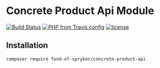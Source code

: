 # Concrete Product Api Module
[![Build Status](https://travis-ci.org/fond-of/spryker-concrete-product-api.svg?branch=master)](https://travis-ci.org/fond-of/spryker-concrete-product-api)
[![PHP from Travis config](https://img.shields.io/travis/php-v/fond-of/spryker-concrete-product-api.svg)](https://php.net/)
[![license](https://img.shields.io/github/license/fond-of/spryker-concrete-product-api.svg)](https://packagist.org/packages/fond-of-spryker/concrete-product-api)

## Installation

```
composer require fond-of-spryker/concrete-product-api
```
